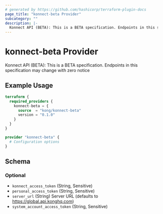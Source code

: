 ```yaml
---
# generated by https://github.com/hashicorp/terraform-plugin-docs
page_title: "konnect-beta Provider"
subcategory: ""
description: |-
  Konnect API (BETA): This is a BETA specification. Endpoints in this specification may change with zero notice
---
```


# konnect-beta Provider

Konnect API (BETA): This is a BETA specification. Endpoints in this specification may change with zero notice

## Example Usage

```terraform
terraform {
  required_providers {
    konnect-beta = {
      source  = "kong/konnect-beta"
      version = "0.1.0"
    }
  }
}

provider "konnect-beta" {
  # Configuration options
}
```

<!-- schema generated by tfplugindocs -->
## Schema

### Optional

- `konnect_access_token` (String, Sensitive)
- `personal_access_token` (String, Sensitive)
- `server_url` (String) Server URL (defaults to https://global.api.konghq.com)
- `system_account_access_token` (String, Sensitive)
